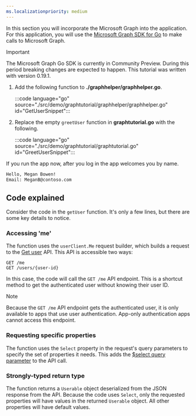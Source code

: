 ```yaml
---
ms.localizationpriority: medium
---
```


<!-- markdownlint-disable MD041 -->

In this section you will incorporate the Microsoft Graph into the application. For this application, you will use the [Microsoft Graph SDK for Go](https://github.com/microsoftgraph/msgraph-sdk-go) to make calls to Microsoft Graph.

> [!IMPORTANT]
> The Microsoft Graph Go SDK is currently in Community Preview. During this period breaking changes are expected to happen. This tutorial was written with version 0.19.1.

1. Add the following function to **./graphhelper/graphhelper.go**.

    :::code language="go" source="./src/demo/graphtutorial/graphhelper/graphhelper.go" id="GetUserSnippet":::

1. Replace the empty `greetUser` function in **graphtutorial.go** with the following.

    :::code language="go" source="./src/demo/graphtutorial/graphtutorial.go" id="GreetUserSnippet":::

If you run the app now, after you log in the app welcomes you by name.

```bash
Hello, Megan Bowen!
Email: MeganB@contoso.com
```

## Code explained

Consider the code in the `getUser` function. It's only a few lines, but there are some key details to notice.

### Accessing 'me'

The function uses the `userClient.Me` request builder, which builds a request to the [Get user](/graph/api/user-get) API. This API is accessible two ways:

```http
GET /me
GET /users/{user-id}
```

In this case, the code will call the `GET /me` API endpoint. This is a shortcut method to get the authenticated user without knowing their user ID.

> [!NOTE]
> Because the `GET /me` API endpoint gets the authenticated user, it is only available to apps that use user authentication. App-only authentication apps cannot access this endpoint.

### Requesting specific properties

The function uses the `Select` property in the request's query parameters to specify the set of properties it needs. This adds the [$select query parameter](/graph/query-parameters#select-parameter) to the API call.

### Strongly-typed return type

The function returns a `Userable` object deserialized from the JSON response from the API. Because the code uses `Select`, only the requested properties will have values in the returned `Userable` object. All other properties will have default values.
